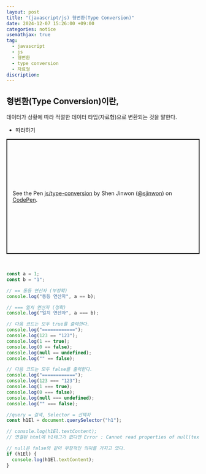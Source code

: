```yaml
---
layout: post
title: "(javascript/js) 형변환(Type Conversion)"
date: 2024-12-07 15:26:00 +09:00
categories: notice
usemathjax: true
tag:
  - javascript
  - js
  - 형변환
  - type conversion
  - 자료형
discription:
---
```


## 형변환(Type Conversion)이란,

데이터가 상황에 따라 적절한 데이터 타입(자료형)으로 변환되는 것을 말한다.

- 따라하기

<p class="codepen" data-height="300" data-default-tab="js,result" data-slug-hash="RNbaGRX" data-pen-title="js/type-conversion" data-user="sjinwon" style="height: 300px; box-sizing: border-box; display: flex; align-items: center; justify-content: center; border: 2px solid; margin: 1em 0; padding: 1em;">
  <span>See the Pen <a href="https://codepen.io/sjinwon/pen/RNbaGRX">
  js/type-conversion</a> by Shen Jinwon (<a href="https://codepen.io/sjinwon">@sjinwon</a>)
  on <a href="https://codepen.io">CodePen</a>.</span>
</p>
<script async src="https://cpwebassets.codepen.io/assets/embed/ei.js"></script>

<br>

```js
const a = 1;
const b = "1";

// == 동등 연산자 (부정확)
console.log("동등 연산자", a == b);

// === 일치 연산자 (정확)
console.log("일치 연산자", a === b);

// 다음 코드는 모두 true를 출력한다.
console.log("============");
console.log(123 == "123");
console.log(1 == true);
console.log(0 == false);
console.log(null == undefined);
console.log("" == false);

// 다음 코드는 모두 false를 출력한다.
console.log("============");
console.log(123 === "123");
console.log(1 === true);
console.log(0 === false);
console.log(null === undefined);
console.log("" === false);

//query = 검색, Selector = 선택자
const h1El = document.querySelector("h1");

// console.log(h1El.textContent);
// 연결된 html에 h1태그가 없다면 Error : Cannot read properties of null(textContent)

// null은 false와 같이 부정적인 의미를 가지고 있다.
if (h1El) {
  console.log(h1El.textContent);
}
```
